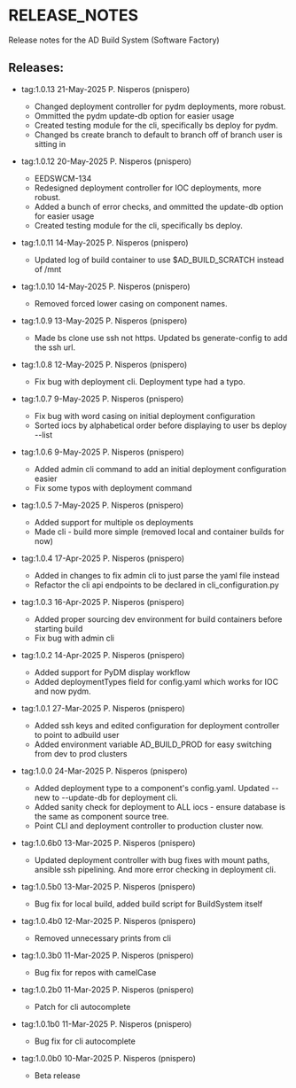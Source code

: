 # RELEASE_NOTES

Release notes for the AD Build System (Software Factory)

## Releases:
* tag:1.0.13 21-May-2025 P. Nisperos (pnispero)
  * Changed deployment controller for pydm deployments, more robust.
  * Ommitted the pydm update-db option for easier usage
  * Created testing module for the cli, specifically bs deploy for pydm.
  * Changed bs create branch to default to branch off of branch user is sitting in

* tag:1.0.12 20-May-2025 P. Nisperos (pnispero)
  * EEDSWCM-134
  * Redesigned deployment controller for IOC deployments, more robust.
  * Added a bunch of error checks, and ommitted the update-db option for easier usage
  * Created testing module for the cli, specifically bs deploy.

* tag:1.0.11 14-May-2025 P. Nisperos (pnispero)
  * Updated log of build container to use $AD_BUILD_SCRATCH instead of /mnt

* tag:1.0.10 14-May-2025 P. Nisperos (pnispero)
  * Removed forced lower casing on component names.

* tag:1.0.9 13-May-2025 P. Nisperos (pnispero)
  * Made bs clone use ssh not https. Updated bs generate-config to add the ssh url.

* tag:1.0.8 12-May-2025 P. Nisperos (pnispero)
  * Fix bug with deployment cli. Deployment type had a typo.

* tag:1.0.7 9-May-2025 P. Nisperos (pnispero)
  * Fix bug with word casing on initial deployment configuration
  * Sorted iocs by alphabetical order before displaying to user bs deploy --list

* tag:1.0.6 9-May-2025 P. Nisperos (pnispero)
  * Added admin cli command to add an initial deployment configuration easier
  * Fix some typos with deployment command

* tag:1.0.5 7-May-2025 P. Nisperos (pnispero)
  * Added support for multiple os deployments
  * Made cli - build more simple (removed local and container builds for now)

* tag:1.0.4 17-Apr-2025 P. Nisperos (pnispero)
  * Added in changes to fix admin cli to just parse the yaml file instead
  * Refactor the cli api endpoints to be declared in cli_configuration.py

* tag:1.0.3 16-Apr-2025 P. Nisperos (pnispero)
  * Added proper sourcing dev environment for build containers before starting build
  * Fix bug with admin cli

* tag:1.0.2 14-Apr-2025 P. Nisperos (pnispero)
  * Added support for PyDM display workflow
  * Added deploymentTypes field for config.yaml which works for IOC and now pydm.

* tag:1.0.1 27-Mar-2025 P. Nisperos (pnispero)
  * Added ssh keys and edited configuration for deployment controller to point to adbuild user
  * Added environment variable AD_BUILD_PROD for easy switching from dev to prod clusters

* tag:1.0.0 24-Mar-2025 P. Nisperos (pnispero)
  * Added deployment type to a component's config.yaml. Updated --new to --update-db for deployment cli.
  * Added sanity check for deployment to ALL iocs - ensure database is the same as component source tree.
  * Point CLI and deployment controller to production cluster now.

* tag:1.0.6b0 13-Mar-2025 P. Nisperos (pnispero)
  * Updated deployment controller with bug fixes with mount paths, ansible ssh pipelining. And more error checking in deployment cli.

* tag:1.0.5b0 13-Mar-2025 P. Nisperos (pnispero)
  * Bug fix for local build, added build script for BuildSystem itself
  
* tag:1.0.4b0 12-Mar-2025 P. Nisperos (pnispero)
  * Removed unnecessary prints from cli

* tag:1.0.3b0 11-Mar-2025 P. Nisperos (pnispero)
  * Bug fix for repos with camelCase

* tag:1.0.2b0 11-Mar-2025 P. Nisperos (pnispero)
  * Patch for cli autocomplete

* tag:1.0.1b0 11-Mar-2025 P. Nisperos (pnispero)
  * Bug fix for cli autocomplete

* tag:1.0.0b0 10-Mar-2025 P. Nisperos (pnispero)
  * Beta release